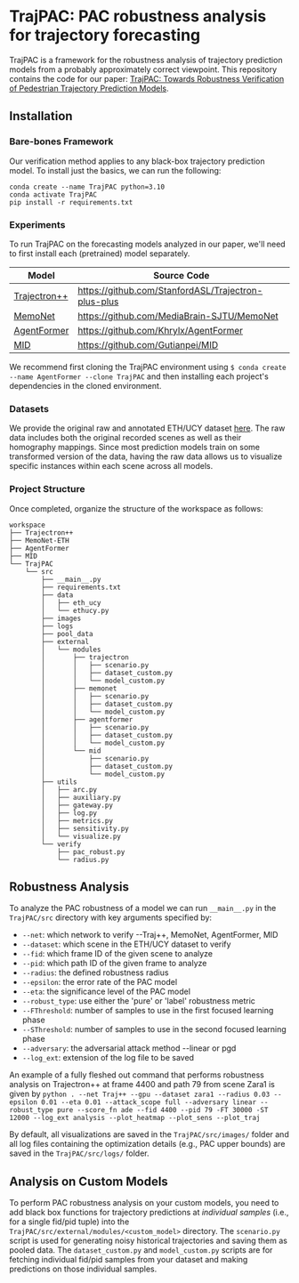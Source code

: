 # TrajPAC: PAC robustness analysis for trajectory forecasting
TrajPAC is a framework for the robustness analysis of trajectory prediction models from a probably approximately correct viewpoint. This repository contains the code for our paper: [TrajPAC: Towards Robustness Verification of Pedestrian Trajectory Prediction Models](https://arxiv.org/abs/2308.05985).

## Installation
### Bare-bones Framework
Our verification method applies to any black-box trajectory prediction model. To install just the basics, we can run the following:
```
conda create --name TrajPAC python=3.10
conda activate TrajPAC
pip install -r requirements.txt
```

### Experiments
To run TrajPAC on the forecasting models analyzed in our paper, we'll need to first install each (pretrained) model separately.

| Model  | Source Code |
| ------------- | ------------- |
| [Trajectron++](https://arxiv.org/abs/2001.03093)  | <https://github.com/StanfordASL/Trajectron-plus-plus>  |
| [MemoNet](https://arxiv.org/abs/2203.11474)  | <https://github.com/MediaBrain-SJTU/MemoNet>  |
| [AgentFormer](https://arxiv.org/abs/2103.14023)  | <https://github.com/Khrylx/AgentFormer>  |
| [MID](https://arxiv.org/abs/2203.13777)  | <https://github.com/Gutianpei/MID>  |

We recommend first cloning the TrajPAC environment using ``$ conda create --name AgentFormer --clone TrajPAC`` and then installing each project's dependencies in the cloned environment. 

### Datasets
We provide the original raw and annotated ETH/UCY dataset [here](https://drive.google.com/drive/folders/1_LTzD3vLVKSBoQ6aWsAcwGgs-HGmIAcM?usp=sharing). The raw data includes both the original recorded scenes as well as their homography mappings. Since most prediction models train on some transformed version of the data, having the raw data allows us to visualize specific instances within each scene across all models.

### Project Structure
Once completed, organize the structure of the workspace as follows:
```
workspace
├── Trajectron++
├── MemoNet-ETH
├── AgentFormer
├── MID
└── TrajPAC 
    └── src
        ├── __main__.py
        ├── requirements.txt
        ├── data
        │   ├── eth_ucy
        │   └── ethucy.py
        ├── images
        ├── logs
        ├── pool_data
        ├── external
        │   └── modules
        │       ├── trajectron
        │       │   ├── scenario.py
        │       │   ├── dataset_custom.py
        │       │   └── model_custom.py
        │       ├── memonet
        │       │   ├── scenario.py
        │       │   ├── dataset_custom.py
        │       │   └── model_custom.py
        │       ├── agentformer
        │       │   ├── scenario.py
        │       │   ├── dataset_custom.py
        │       │   └── model_custom.py
        │       └── mid
        │           ├── scenario.py
        │           ├── dataset_custom.py
        │           └── model_custom.py
        ├── utils
        │   ├── arc.py
        │   ├── auxiliary.py
        │   ├── gateway.py
        │   ├── log.py
        │   ├── metrics.py
        │   ├── sensitivity.py
        │   └── visualize.py
        └── verify
            ├── pac_robust.py
            └── radius.py
```

## Robustness Analysis
To analyze the PAC robustness of a model we can run `__main__.py` in the `TrajPAC/src` directory with key arguments specified by:
* `--net`: which network to verify --Traj++, MemoNet, AgentFormer, MID
* `--dataset`: which scene in the ETH/UCY dataset to verify
* `--fid`: which frame ID of the given scene to analyze
* `--pid`: which path ID of the given frame to analyze
* `--radius`: the defined robustness radius
* `--epsilon`: the error rate of the PAC model
* `--eta`: the significance level of the PAC model
* `--robust_type`: use either the 'pure' or 'label' robustness metric
* `--FThreshold`: number of samples to use in the first focused learning phase
* `--SThreshold`: number of samples to use in the second focused learning phase
* `--adversary`: the adversarial attack method --linear or pgd
* `--log_ext`: extension of the log file to be saved

An example of a fully fleshed out command that performs robustness analysis on Trajectron++ at frame 4400 and path 79 from scene Zara1 is given by
```python . --net Traj++ --gpu --dataset zara1 --radius 0.03 --epsilon 0.01 --eta 0.01 --attack_scope full --adversary linear --robust_type pure --score_fn ade --fid 4400 --pid 79 -FT 30000 -ST 12000 --log_ext analysis --plot_heatmap --plot_sens --plot_traj```

By default, all visualizations are saved in the `TrajPAC/src/images/` folder and all log files containing the optimization details (e.g., PAC upper bounds) are saved in the `TrajPAC/src/logs/` folder.

## Analysis on Custom Models
To perform PAC robustness analysis on your custom models, you need to add black box functions for trajectory predictions at *individual samples* (i.e., for a single fid/pid tuple) into the `TrajPAC/src/external/modules/<custom_model>` directory. The `scenario.py` script is used for generating noisy historical trajectories and saving them as pooled data. The `dataset_custom.py` and `model_custom.py` scripts are for fetching individual fid/pid samples from your dataset and making predictions on those individual samples.
